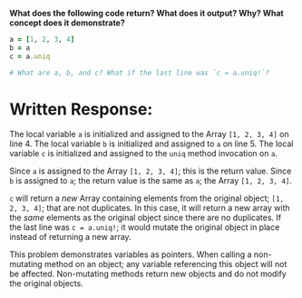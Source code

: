 **What does the following code return? What does it output? Why? What concept does it demonstrate?**

```ruby
a = [1, 2, 3, 4]
b = a
c = a.uniq

# What are a, b, and c? What if the last line was `c = a.uniq!`?
```
# Written Response:

The local variable `a` is initialized and assigned to the Array `[1, 2, 3, 4]` on line 4.
The local variable `b` is initialized and assigned to `a` on line 5.
The local variable `c` is initialized and assigned to the `uniq` method invocation on `a`.

Since `a` is assigned to the Array `[1, 2, 3, 4]`; this is the return value.
Since `b` is assigned to `a`; the return value is the same as `a`; the Array `[1, 2, 3, 4]`.

`c` will return a *new* Array containing elements from the original object; `[1, 2, 3, 4]`; that are not duplicates. In this case, it will return a new array with the *same* elements as the original object since there are no duplicates. If the last line was `c = a.uniq!`; it would mutate the original object in place instead of returning a new array.

This problem demonstrates variables as pointers. When calling a non-mutating method on an object; any variable referencing this object will not be affected. Non-mutating methods return new objects and do not modify the original objects.

